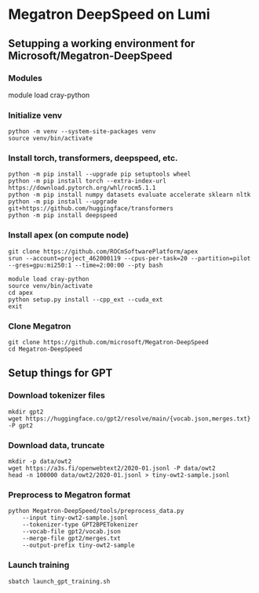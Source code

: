 # Megatron DeepSpeed on Lumi
## Setupping a working environment for Microsoft/Megatron-DeepSpeed
### Modules
module load cray-python
### Initialize venv
```
python -m venv --system-site-packages venv
source venv/bin/activate
 ```
### Install torch, transformers, deepspeed, etc.

```
python -m pip install --upgrade pip setuptools wheel
python -m pip install torch --extra-index-url https://download.pytorch.org/whl/rocm5.1.1
python -m pip install numpy datasets evaluate accelerate sklearn nltk
python -m pip install --upgrade git+https://github.com/huggingface/transformers
python -m pip install deepspeed
```
### Install apex (on compute node)
```
git clone https://github.com/ROCmSoftwarePlatform/apex
srun --account=project_462000119 --cpus-per-task=20 --partition=pilot --gres=gpu:mi250:1 --time=2:00:00 --pty bash
```
```
module load cray-python
source venv/bin/activate
cd apex
python setup.py install --cpp_ext --cuda_ext
exit
```
### Clone Megatron
```
git clone https://github.com/microsoft/Megatron-DeepSpeed
cd Megatron-DeepSpeed
```
## Setup things for GPT
### Download tokenizer files
```
mkdir gpt2
wget https://huggingface.co/gpt2/resolve/main/{vocab.json,merges.txt} -P gpt2
```
### Download data, truncate
```
mkdir -p data/owt2
wget https://a3s.fi/openwebtext2/2020-01.jsonl -P data/owt2
head -n 100000 data/owt2/2020-01.jsonl > tiny-owt2-sample.jsonl
```
### Preprocess to Megatron format
```
python Megatron-DeepSpeed/tools/preprocess_data.py 
    --input tiny-owt2-sample.jsonl 
    --tokenizer-type GPT2BPETokenizer 
    --vocab-file gpt2/vocab.json 
    --merge-file gpt2/merges.txt 
    --output-prefix tiny-owt2-sample
```
### Launch training
```
sbatch launch_gpt_training.sh
```
